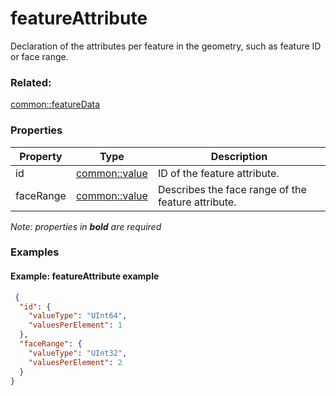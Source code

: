 # featureAttribute

Declaration of the attributes per feature in the geometry, such as feature ID or face range.

### Related:

[common::featureData](featureData.md)
### Properties

| Property | Type | Description |
| --- | --- | --- |
| id | [common::value](value.md) | ID of the feature attribute. |
| faceRange | [common::value](value.md) | Describes the face range of the feature attribute. |

*Note: properties in **bold** are required*

### Examples 

#### Example: featureAttribute example 

```json
 {
  "id": {
    "valueType": "UInt64",
    "valuesPerElement": 1
  },
  "faceRange": {
    "valueType": "UInt32",
    "valuesPerElement": 2
  }
} 
```

